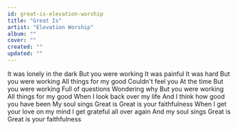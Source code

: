 ```yaml
---
id: great-is-elevation-worship
title: "Great Is"
artist: "Elevation Worship"
album: ""
cover: ""
created: ""
updated: ""
---
```


It was lonely in the dark
But you were working
It was painful
It was hard
But you were working
All things for my good
Couldn't feel you
At the time
But you were working
Full of questions
Wondering why
But you were working
All things for my good
When I look back over my life
And I think how good you have been
My soul sings
Great is
Great is your faithfulness
When I get your love on my mind
I get grateful all over again
And my soul sings
Great is
Great is your faithfulness